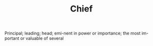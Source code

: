 ---
title: Chief
letter: C
permalink: "/definitions/bld-chief.html"
body: Principal; leading; head; emi-nent in power or importance; the most im-portant
  or valuable of several
published_at: '2018-07-07'
source: Black's Law Dictionary 2nd Ed (1910)
layout: post
---